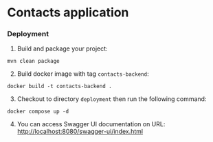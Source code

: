 # Contacts application

### Deployment

1. Build and package your project:

```
mvn clean package
```

2. Build docker image with tag `contacts-backend`:

```
docker build -t contacts-backend .
```

3. Checkout to directory `deployment` then run the following command:

```
docker compose up -d
```

4. You can access Swagger UI documentation on URL: [http://localhost:8080/swagger-ui/index.html](http://localhost:8080/swagger-ui/index.html)
